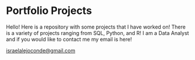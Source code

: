 # Portfolio Projects

Hello! Here is a repository with some projects that I have worked on! There is a variety of projects ranging from SQL, Python, and R! I am a Data Analyst and if you would like to contact me my email is here!

israelalejoconde@gmail.com
